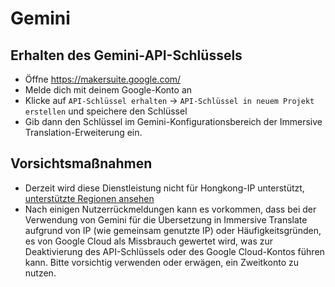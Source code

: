 # Gemini

## Erhalten des Gemini-API-Schlüssels

- Öffne https://makersuite.google.com/
- Melde dich mit deinem Google-Konto an
- Klicke auf `API-Schlüssel erhalten` -> `API-Schlüssel in neuem Projekt erstellen` und speichere den Schlüssel
- Gib dann den Schlüssel im Gemini-Konfigurationsbereich der Immersive Translation-Erweiterung ein.

## Vorsichtsmaßnahmen

- Derzeit wird diese Dienstleistung nicht für Hongkong-IP unterstützt, [unterstützte Regionen ansehen](https://ai.google.dev/available_regions)
- Nach einigen Nutzerrückmeldungen kann es vorkommen, dass bei der Verwendung von Gemini für die Übersetzung in Immersive Translate aufgrund von IP (wie gemeinsam genutzte IP) oder Häufigkeitsgründen, es von Google Cloud als Missbrauch gewertet wird, was zur Deaktivierung des API-Schlüssels oder des Google Cloud-Kontos führen kann. Bitte vorsichtig verwenden oder erwägen, ein Zweitkonto zu nutzen.